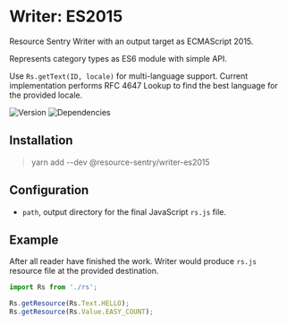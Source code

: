 # Writer: ES2015

Resource Sentry Writer with an output target as ECMAScript 2015.

Represents category types as ES6 module with simple API.

Use `Rs.getText(ID, locale)` for multi-language support.
Current implementation performs RFC 4647 Lookup to find the best language for the provided locale.

![Version](https://img.shields.io/npm/v/@resource-sentry/writer-es2015.svg)
![Dependencies](https://david-dm.org/resource-sentry/writer-es2015.svg)

## Installation

> yarn add --dev @resource-sentry/writer-es2015

## Configuration

- `path`, output directory for the final JavaScript `rs.js` file.

## Example

After all reader have finished the work. Writer would produce `rs.js` resource file at the provided destination.

```js
import Rs from './rs';

Rs.getResource(Rs.Text.HELLO); 
Rs.getResource(Rs.Value.EASY_COUNT); 
```
